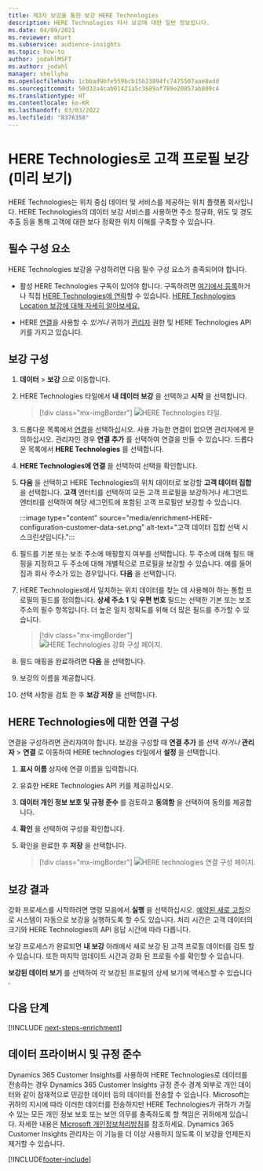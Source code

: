 ```yaml
---
title: 제3자 보강을 통한 보강 HERE Technologies
description: HERE Technologies 타사 보강에 대한 일반 정보입니다.
ms.date: 04/09/2021
ms.reviewer: mhart
ms.subservice: audience-insights
ms.topic: how-to
author: jodahlMSFT
ms.author: jodahl
manager: shellyha
ms.openlocfilehash: 1cbbad9bfe559bcb15b23894fc7475507aae8add
ms.sourcegitcommit: 50d32a4cab01421a5c3689af789e20857ab009c4
ms.translationtype: HT
ms.contentlocale: ko-KR
ms.lasthandoff: 03/03/2022
ms.locfileid: "8376358"
---
```

# <a name="enrichment-of-customer-profiles-with-here-technologies-preview"></a>HERE Technologies로 고객 프로필 보강(미리 보기)

HERE Technologies는 위치 중심 데이터 및 서비스를 제공하는 위치 플랫폼 회사입니다. HERE Technologies의 데이터 보강 서비스를 사용하면 주소 정규화, 위도 및 경도 추출 등을 통해 고객에 대한 보다 정확한 위치 이해를 구축할 수 있습니다.

## <a name="prerequisites"></a>필수 구성 요소

HERE Technologies 보강을 구성하려면 다음 필수 구성 요소가 충족되어야 합니다.

- 활성 HERE Technologies 구독이 있어야 합니다. 구독하려면 [여기에서 등록](https://developer.here.com/sign-up?utm_medium=referral&utm_source=Microsoft-Dynamics-CI&create=Freemium-Basic)하거나 직접 [HERE Technologies에 연락](https://developer.here.com/help?utm_medium=referral&utm_source=Microsoft-Dynamics-CI#how-can-we-help-you)할 수 있습니다. [HERE Technologies Location 보강에 대해 자세히 알아보세요.](https://developer.here.com/location-enrichment?cid=Dev-MicrosoftDynamics-DB-0-Dev-&utm_source=MicrosoftDynamics&utm_medium=referral&utm_campaign=Online_Dev_ReferralMicrosoft)

- HERE [연결](connections.md)을 사용할 수 *있거나* 귀하가 [관리자](permissions.md#admin) 권한 및 HERE Technologies API 키를 가지고 있습니다.

## <a name="configure-the-enrichment"></a>보강 구성

1. **데이터** > **보강** 으로 이동합니다. 

1. HERE Technologies 타일에서 **내 데이터 보강** 을 선택하고 **시작** 을 선택합니다.

   > [!div class="mx-imgBorder"]
   > ![HERE Technologies 타일.](media/HERE-tile.png "HERE Technologies 타일")

1. 드롭다운 목록에서 [연결](connections.md)을 선택하십시오. 사용 가능한 연결이 없으면 관리자에게 문의하십시오. 관리자인 경우 **연결 추가** 를 선택하여 연결을 만들 수 있습니다. 드롭다운 목록에서 **HERE Technologies** 를 선택합니다. 

1. **HERE Technologies에 연결** 을 선택하여 선택을 확인합니다.

1.  **다음** 을 선택하고 HERE Technologies의 위치 데이터로 보강할 **고객 데이터 집합** 을 선택합니다. **고객** 엔터티를 선택하여 모든 고객 프로필을 보강하거나 세그먼트 엔터티를 선택하여 해당 세그먼트에 포함된 고객 프로필만 보강할 수 있습니다.

    :::image type="content" source="media/enrichment-HERE-configuration-customer-data-set.png" alt-text="고객 데이터 집합 선택 시 스크린샷입니다.":::

1. 필드를 기본 또는 보조 주소에 매핑할지 여부를 선택합니다. 두 주소에 대해 필드 매핑을 지정하고 두 주소에 대해 개별적으로 프로필을 보강할 수 있습니다. 예를 들어 집과 회사 주소가 있는 경우입니다. **다음** 을 선택합니다.

1. HERE Technologies에서 일치하는 위치 데이터를 찾는 데 사용해야 하는 통합 프로필의 필드를 정의합니다. **상세 주소 1** 및 **우편 번호** 필드는 선택한 기본 또는 보조 주소의 필수 항목입니다. 더 높은 일치 정확도를 위해 더 많은 필드를 추가할 수 있습니다.

   > [!div class="mx-imgBorder"]
   > ![HERE Technologies 강화 구성 페이지.](media/enrichment-HERE-configuration.png "HERE Technologies 강화 구성 페이지")

1. 필드 매핑을 완료하려면 **다음** 을 선택합니다.

1. 보강의 이름을 제공합니다. 

1. 선택 사항을 검토 한 후 **보강 저장** 을 선택합니다.

## <a name="configure-the-connection-for-here-technologies"></a>HERE Technologies에 대한 연결 구성 

연결을 구성하려면 관리자여야 합니다. 보강을 구성할 때 **연결 추가** 를 선택 *하거나* **관리자** > **연결** 로 이동하여 HERE technologies 타일에서 **설정** 을 선택합니다.

1. **표시 이름** 상자에 연결 이름을 입력합니다.

1. 유효한 HERE Technologies API 키를 제공하십시오.

1. **데이터 개인 정보 보호 및 규정 준수** 를 검토하고 **동의함** 을 선택하여 동의를 제공합니다.

1. **확인** 을 선택하여 구성을 확인합니다.

1. 확인을 완료한 후 **저장** 을 선택합니다.

   > [!div class="mx-imgBorder"]
   > ![HERE technologies 연결 구성 페이지.](media/enrichment-HERE-connection.png "HERE technologies 연결 구성 페이지")

## <a name="enrichment-results"></a>보강 결과

강화 프로세스를 시작하려면 명령 모음에서.**실행** 을 선택하십시오. [예약된 새로 고침](system.md#schedule-tab)으로 시스템이 자동으로 보강을 실행하도록 할 수도 있습니다. 처리 시간은 고객 데이터의 크기와 HERE Technologies의 API 응답 시간에 따라 다릅니다.

보강 프로세스가 완료되면 **내 보강** 아래에서 새로 보강 된 고객 프로필 데이터를 검토 할 수 있습니다. 또한 마지막 업데이트 시간과 강화 된 프로필 수를 확인할 수 있습니다.

**보강된 데이터 보기** 를 선택하여 각 보강된 프로필의 상세 보기에 액세스할 수 있습니다 .

## <a name="next-steps"></a>다음 단계

[!INCLUDE [next-steps-enrichment](../includes/next-steps-enrichment.md)]

## <a name="data-privacy-and-compliance"></a>데이터 프라이버시 및 규정 준수

Dynamics 365 Customer Insights를 사용하여 HERE Technologies로 데이터를 전송하는 경우 Dynamics 365 Customer Insights 규정 준수 경계 외부로 개인 데이터와 같이 잠재적으로 민감한 데이터 등의 데이터를 전송할 수 있습니다. Microsoft는 귀하의 지시에 따라 이러한 데이터를 전송하지만 HERE Technologies가 귀하가 가질 수 있는 모든 개인 정보 보호 또는 보안 의무를 충족하도록 할 책임은 귀하에게 있습니다. 자세한 내용은 [Microsoft 개인정보처리방침](https://go.microsoft.com/fwlink/?linkid=396732)를 참조하세요.
Dynamics 365 Customer Insights 관리자는 이 기능을 더 이상 사용하지 않도록 이 보강을 언제든지 제거할 수 있습니다.


[!INCLUDE[footer-include](../includes/footer-banner.md)]
